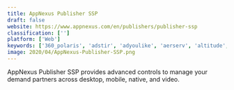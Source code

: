 ```yaml
---
title: AppNexus Publisher SSP
draft: false 
website: https://www.appnexus.com/en/publishers/publisher-ssp
classification: ['']
platform: ['Web']
keywords: ['360_polaris', 'adstir', 'adyoulike', 'aerserv', 'altitude', 'bidgear_advertising_service', 'brightcom', 'convoso', 'google_ad_manager', 'index_exchange', 'liverail', 'one_by_aol', 'openx', 'operative.one', 'pubmatic', 'pubnative', 'rubicon_buyer_cloud', 'sharethrough', 'smart_adserver', 'smartyads_ssp', 'sovrn', 'tapgerine']
image: 2020/04/AppNexus-Publisher-SSP.png
---
```

AppNexus Publisher SSP provides advanced controls to manage your demand partners across desktop, mobile, native, and video.